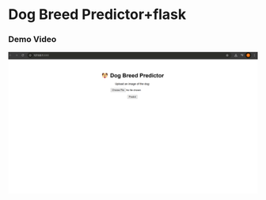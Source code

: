 # Dog Breed Predictor+flask


### Demo Video

[![Watch the demo video](image.png)](https://www.youtube.com/watch?v=lWTd6AS0Dhk)
